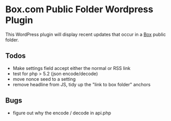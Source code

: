 # Box.com Public Folder Wordpress Plugin

This WordPress plugin will display recent updates that occur in a [Box](http://boxcloud.com/) public folder.

## Todos

* Make settings field accept either the normal or RSS link
* test for php > 5.2 (json encode/decode)
* move nonce seed to a setting
* remove headline from JS, tidy up the "link to box folder" anchors

## Bugs

* figure out why the encode / decode in api.php